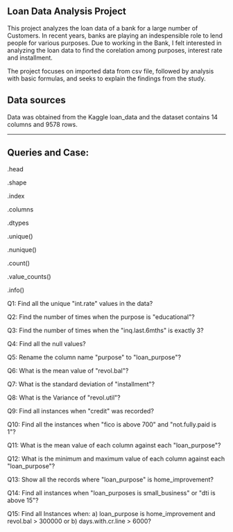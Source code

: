 ## Loan Data Analysis Project
This project analyzes the loan data of a bank for a large number of Customers. In recent years, banks are playing an indespensible role to lend people for various purposes. Due to working in the Bank, I felt interested in analyzing the loan data to find the corelation among purposes, interest rate and installment.  

The project focuses on imported data from csv file, followed by analysis with basic formulas, and seeks to explain the findings from the study.
## Data sources
Data was obtained from the Kaggle loan_data and the dataset contains 14 columns and 9578 rows.

****************************************************************************************************

## Queries and Case:   

.head  

.shape  

.index  

.columns  

.dtypes  

.unique()  

.nunique()  

.count()  

.value_counts()  

.info()  

Q1: Find all the unique "int.rate" values in the data?  

Q2: Find the number of times when the purpose is "educational"?  

Q3: Find the number of times when the "inq.last.6mths" is exactly 3?  

Q4: Find all the null values?  

Q5: Rename the column name "purpose" to "loan_purpose"?  

Q6: What is the mean value of "revol.bal"?  

Q7: What is the standard deviation of "installment"?  

Q8: What is the Variance of "revol.util"?  

Q9: Find all instances when "credit" was recorded?  

Q10: Find all the instances when "fico is above 700" and "not.fully.paid is 1"?  

Q11: What is the mean value of each column against each "loan_purpose"?  

Q12: What is the minimum and maximum value of each column against each "loan_purpose"?  

Q13: Show all the records where "loan_purpose" is home_improvement?  

Q14: Find all instances when "loan_purposes is small_business" or "dti is above 15"?  

Q15: Find all Instances when: a) loan_purpose is home_improvement and revol.bal > 300000 or b) days.with.cr.line > 6000?
